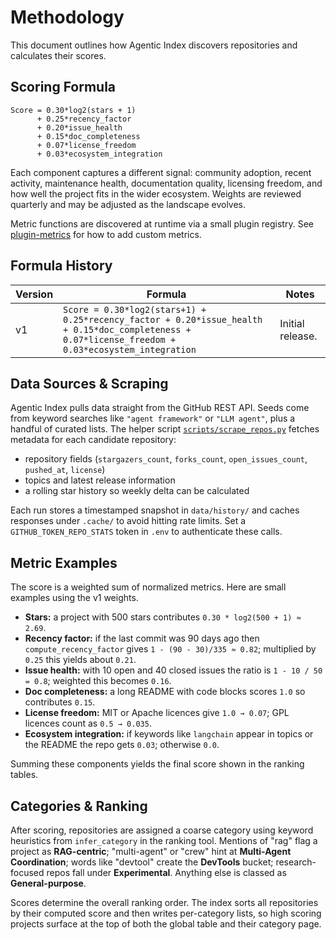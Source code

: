 # Methodology

This document outlines how Agentic Index discovers repositories and calculates their scores.

<a id="scoring-formula"></a>
## Scoring Formula

```
Score = 0.30*log2(stars + 1)
      + 0.25*recency_factor
      + 0.20*issue_health
      + 0.15*doc_completeness
      + 0.07*license_freedom
      + 0.03*ecosystem_integration
```

Each component captures a different signal: community adoption, recent activity, maintenance health, documentation quality, licensing freedom, and how well the project fits in the wider ecosystem. Weights are reviewed quarterly and may be adjusted as the landscape evolves.

Metric functions are discovered at runtime via a small plugin registry. See [plugin-metrics](plugin-metrics.md) for how to add custom metrics.

## Formula History

| Version | Formula | Notes |
|---------|---------|-------|
| v1      | `Score = 0.30*log2(stars+1) + 0.25*recency_factor + 0.20*issue_health + 0.15*doc_completeness + 0.07*license_freedom + 0.03*ecosystem_integration` | Initial release. |

## Data Sources & Scraping

Agentic Index pulls data straight from the GitHub REST API. Seeds come from keyword searches like `"agent framework"` or `"LLM agent"`, plus a handful of curated lists. The helper script [`scripts/scrape_repos.py`](../scripts/scrape_repos.py) fetches metadata for each candidate repository:

* repository fields (`stargazers_count`, `forks_count`, `open_issues_count`, `pushed_at`, `license`)
* topics and latest release information
* a rolling star history so weekly delta can be calculated

Each run stores a timestamped snapshot in `data/history/` and caches responses under `.cache/` to avoid hitting rate limits. Set a `GITHUB_TOKEN_REPO_STATS` token in `.env` to authenticate these calls.

## Metric Examples

The score is a weighted sum of normalized metrics. Here are small examples using the v1 weights.

* **Stars:** a project with 500 stars contributes `0.30 * log2(500 + 1) ≈ 2.69`.
* **Recency factor:** if the last commit was 90 days ago then `compute_recency_factor` gives `1 - (90 - 30)/335 ≈ 0.82`; multiplied by `0.25` this yields about `0.21`.
* **Issue health:** with 10 open and 40 closed issues the ratio is `1 - 10 / 50 = 0.8`; weighted this becomes `0.16`.
* **Doc completeness:** a long README with code blocks scores `1.0` so contributes `0.15`.
* **License freedom:** MIT or Apache licences give `1.0 → 0.07`; GPL licences count as `0.5 → 0.035`.
* **Ecosystem integration:** if keywords like `langchain` appear in topics or the README the repo gets `0.03`; otherwise `0.0`.

Summing these components yields the final score shown in the ranking tables.

## Categories & Ranking

After scoring, repositories are assigned a coarse category using keyword heuristics from `infer_category` in the ranking tool. Mentions of "rag" flag a project as **RAG-centric**; "multi-agent" or "crew" hint at **Multi-Agent Coordination**; words like "devtool" create the **DevTools** bucket; research-focused repos fall under **Experimental**. Anything else is classed as **General-purpose**.

Scores determine the overall ranking order. The index sorts all repositories by their computed score and then writes per-category lists, so high scoring projects surface at the top of both the global table and their category page.
